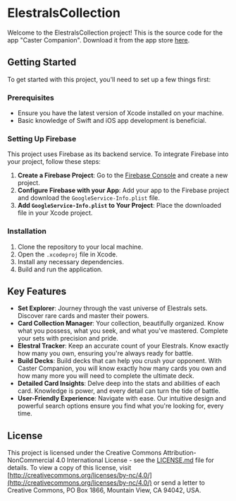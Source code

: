 # ElestralsCollection

Welcome to the ElestralsCollection project! This is the source code for the app "Caster Companion". Download it from the app store [here](https://apps.apple.com/us/app/caster-companion-tcg-helper/id6467991490).

## Getting Started

To get started with this project, you'll need to set up a few things first:

### Prerequisites

- Ensure you have the latest version of Xcode installed on your machine.
- Basic knowledge of Swift and iOS app development is beneficial.

### Setting Up Firebase

This project uses Firebase as its backend service. To integrate Firebase into your project, follow these steps:

1. **Create a Firebase Project**: Go to the [Firebase Console](https://console.firebase.google.com/) and create a new project.
2. **Configure Firebase with your App**: Add your app to the Firebase project and download the `GoogleService-Info.plist` file.
3. **Add `GoogleService-Info.plist` to Your Project**: Place the downloaded file in your Xcode project.

### Installation

1. Clone the repository to your local machine.
2. Open the `.xcodeproj` file in Xcode.
3. Install any necessary dependencies.
4. Build and run the application.

## Key Features

- **Set Explorer**: Journey through the vast universe of Elestrals sets. Discover rare cards and master their powers.
- **Card Collection Manager**: Your collection, beautifully organized. Know what you possess, what you seek, and what you've mastered. Complete your sets with precision and pride.
- **Elestral Tracker**: Keep an accurate count of your Elestrals. Know exactly how many you own, ensuring you're always ready for battle.
- **Build Decks**: Build decks that can help you crush your opponent. With Caster Companion, you will know exactly how many cards you own and how many more you will need to complete the ultimate deck.
- **Detailed Card Insights**: Delve deep into the stats and abilities of each card. Knowledge is power, and every detail can turn the tide of battle.
- **User-Friendly Experience**: Navigate with ease. Our intuitive design and powerful search options ensure you find what you're looking for, every time.

## License

This project is licensed under the Creative Commons Attribution-NonCommercial 4.0 International License - see the [LICENSE.md](LICENSE.md) file for details. To view a copy of this license, visit [http://creativecommons.org/licenses/by-nc/4.0/](http://creativecommons.org/licenses/by-nc/4.0/) or send a letter to Creative Commons, PO Box 1866, Mountain View, CA 94042, USA.
